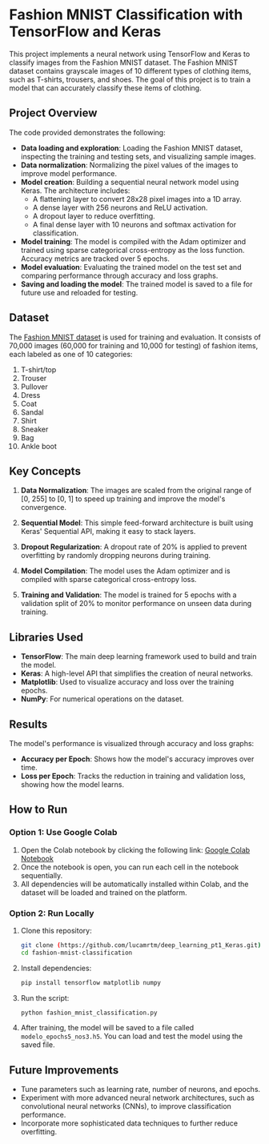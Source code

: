 # Fashion MNIST Classification with TensorFlow and Keras

This project implements a neural network using TensorFlow and Keras to classify images from the Fashion MNIST dataset. The Fashion MNIST dataset contains grayscale images of 10 different types of clothing items, such as T-shirts, trousers, and shoes. The goal of this project is to train a model that can accurately classify these items of clothing.

## Project Overview

The code provided demonstrates the following:

- **Data loading and exploration**: Loading the Fashion MNIST dataset, inspecting the training and testing sets, and visualizing sample images.
- **Data normalization**: Normalizing the pixel values of the images to improve model performance.
- **Model creation**: Building a sequential neural network model using Keras. The architecture includes:
  - A flattening layer to convert 28x28 pixel images into a 1D array.
  - A dense layer with 256 neurons and ReLU activation.
  - A dropout layer to reduce overfitting.
  - A final dense layer with 10 neurons and softmax activation for classification.
- **Model training**: The model is compiled with the Adam optimizer and trained using sparse categorical cross-entropy as the loss function. Accuracy metrics are tracked over 5 epochs.
- **Model evaluation**: Evaluating the trained model on the test set and comparing performance through accuracy and loss graphs.
- **Saving and loading the model**: The trained model is saved to a file for future use and reloaded for testing.

## Dataset

The [Fashion MNIST dataset](https://github.com/zalandoresearch/fashion-mnist) is used for training and evaluation. It consists of 70,000 images (60,000 for training and 10,000 for testing) of fashion items, each labeled as one of 10 categories:

1. T-shirt/top
2. Trouser
3. Pullover
4. Dress
5. Coat
6. Sandal
7. Shirt
8. Sneaker
9. Bag
10. Ankle boot

## Key Concepts

1. **Data Normalization**: The images are scaled from the original range of [0, 255] to [0, 1] to speed up training and improve the model's convergence.
 
2. **Sequential Model**: This simple feed-forward architecture is built using Keras' Sequential API, making it easy to stack layers.

3. **Dropout Regularization**: A dropout rate of 20% is applied to prevent overfitting by randomly dropping neurons during training.

4. **Model Compilation**: The model uses the Adam optimizer and is compiled with sparse categorical cross-entropy loss. 

5. **Training and Validation**: The model is trained for 5 epochs with a validation split of 20% to monitor performance on unseen data during training.

## Libraries Used

- **TensorFlow**: The main deep learning framework used to build and train the model.
- **Keras**: A high-level API that simplifies the creation of neural networks.
- **Matplotlib**: Used to visualize accuracy and loss over the training epochs.
- **NumPy**: For numerical operations on the dataset.

## Results

The model's performance is visualized through accuracy and loss graphs:

- **Accuracy per Epoch**: Shows how the model's accuracy improves over time.
- **Loss per Epoch**: Tracks the reduction in training and validation loss, showing how the model learns.

## How to Run

### Option 1: Use Google Colab

1. Open the Colab notebook by clicking the following link: [Google Colab Notebook](https://colab.research.google.com/drive/1I8ppav28RYixm64hfE0gQ-F_Vuz1sBTe?usp=sharing)
2. Once the notebook is open, you can run each cell in the notebook sequentially.
3. All dependencies will be automatically installed within Colab, and the dataset will be loaded and trained on the platform.

### Option 2: Run Locally

1. Clone this repository:
    ```bash
    git clone (https://github.com/lucamrtm/deep_learning_pt1_Keras.git)
    cd fashion-mnist-classification
    ```

2. Install dependencies:
    ```bash
    pip install tensorflow matplotlib numpy
    ```

3. Run the script:
    ```bash
    python fashion_mnist_classification.py
    ```

4. After training, the model will be saved to a file called `modelo_epochs5_nos3.h5`. You can load and test the model using the saved file.



## Future Improvements

- Tune parameters such as learning rate, number of neurons, and epochs.
- Experiment with more advanced neural network architectures, such as convolutional neural networks (CNNs), to improve classification performance.
- Incorporate more sophisticated data techniques to further reduce overfitting.





